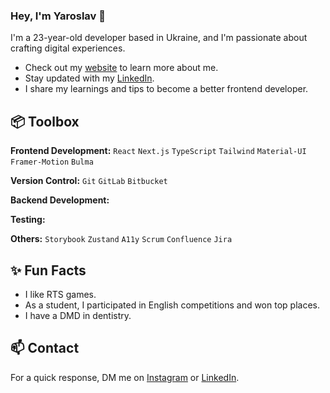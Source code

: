 ### Hey, I'm Yaroslav 👋  

I'm a 23-year-old developer based in Ukraine, and I'm passionate about crafting digital experiences. 

- Check out my [website]() to learn more about me.
- Stay updated with my [LinkedIn]().
- I share my learnings and tips to become a better frontend developer.
 
## 📦 Toolbox

**Frontend Development:** `React` `Next.js` `TypeScript` `Tailwind` `Material-UI` `Framer-Motion` `Bulma`
 
**Version Control:** `Git` `GitLab` `Bitbucket`

**Backend Development:** 

**Testing:** 

**Others:** `Storybook` `Zustand` `A11y` `Scrum` `Confluence` `Jira`
 
## ✨ Fun Facts 

- I like RTS games.
- As a student, I participated in English competitions and won top places.
- I have a DMD in dentistry.

## 📫 Contact

 For a quick response, DM me on [Instagram]() or [LinkedIn](). 
 
